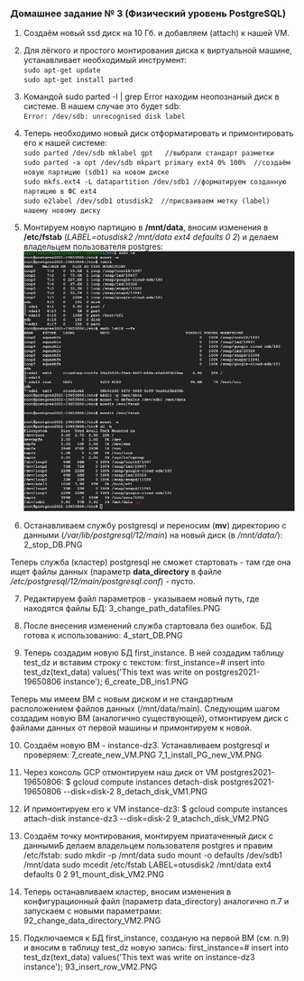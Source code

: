 ### Домашнее задание № 3 (Физический уровень PostgreSQL)

1. Создаём новый ssd диск на 10 Гб. и добавляем (attach) к нашей VM.

2. Для лёгкого и простого монтирования диска к виртуальной машине, устанавливает необходимый инструмент:  
	`sudo apt-get update`  
	`sudo apt-get install parted`  

3. Командой sudo parted -l | grep Error находим неопознаный диск в системе. В нашем случае это будет sdb:  
	`Error: /dev/sdb: unrecognised disk label`

4. Теперь необходимо новый диск отформатировать и примонтировать его к нашей системе:  
	`sudo parted /dev/sdb mklabel gpt   //выбрали стандарт разметки`  
	`sudo parted -a opt /dev/sdb mkpart primary ext4 0% 100%  //создаём новую партицию (sdb1) на новом диске`  
	`sudo mkfs.ext4 -L datapartition /dev/sdb1 //форматируем созданную партицию в ФС ext4`  
	`sudo e2label /dev/sdb1 otusdisk2  //присваиваем метку (label) нашему новому диску`  

5. Монтируем новую партицию в <b>/mnt/data</b>, вносим изменения в <b>/etc/fstab</b> (<i>LABEL=otusdisk2 /mnt/data ext4 defaults 0 2</i>) и делаем владельцем пользователя postgres:  
	![mount new disk](1_mount_disk.PNG)

6. Останавливаем службу postgresql и переносим (<b>mv</b>) директорию с данными (<i>/var/lib/postgresql/12/main</i>) на новый диск (в <i>/mnt/data/</i>):  
	2_stop_DB.PNG
	
Теперь служба (кластер) postgresql не сможет стартовать - там где она ищет файлы данных (параметр <b>data_directory</b> в файле <i>/etc/postgresql/12/main/postgresql.conf</i>) - пусто.

7. Редактируем файл параметров - указываем новый путь, где находятся файлы БД:
	3_change_path_datafiles.PNG

8. После внесения изменений служба стартовала без ошибок. БД готова к использованию:
	4_start_DB.PNG
	
9. Теперь создадим новую БД first_instance. В ней создадим таблицу test_dz и вставим строку с текстом:
	first_instance=# insert into test_dz(text_data) values('This text was write on postgres2021-19650806 instance');
	6_create_DB_ins1.PNG 

Теперь мы имеем ВМ с новым диском и не стандартным расположением файлов данных (/mnt/data/main).
Следующим шагом создадим новую ВМ (аналогично существующей), отмонтируем диск с файлами данных от первой машины и примонтируем к новой.

10. Создаём новую ВМ - instance-dz3. Устанавливаем postgresql и проверяем:
	7_create_new_VM.PNG
	7_1_install_PG_new_VM.PNG
	
11. Через консоль GCP отмонтируем наш диск от VM postgres2021-19650806:
	$ gcloud compute instances detach-disk postgres2021-19650806 --disk=disk-2
	8_detach_disk_VM1.PNG
	
12. И примонтируем его к VM instance-dz3:
	$ gcloud compute instances attach-disk instance-dz3 --disk=disk-2
	9_atachch_disk_VM2.PNG

13. Создаём точку монтирования, монтируем приатаченный диск с даннымиБ делаем владельцем пользователя postgres и правим /etc/fstab:
	sudo mkdir -p /mnt/data
	sudo mount -o defaults /dev/sdb1 /mnt/data
	sudo mcedit /etc/fstab
	LABEL=otusdisk2 /mnt/data ext4 defaults 0 2
	91_mount_disk_VM2.PNG
	
14. Теперь останавливаем кластер, вносим изменения в конфигурационный файл (параметр data_directory) аналогично п.7 и запускаем с новыми параметрами:
	92_change_data_directory_VM2.PNG
	
15. Подключаемся к БД first_instance, созданую на первой ВМ (см. п.9) и вносим в таблицу test_dz новую запись:
	first_instance=# insert into test_dz(text_data) values('This text was write on instance-dz3 instance');
	93_insert_row_VM2.PNG
